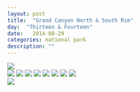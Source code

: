 ```yaml
---
layout: post
title:  "Grand Canyon North & South Rim"
day:  "Thirteen & Fourteen"
date:   2014-08-29
categories: national park
description: ""
---
```


<div class="post__image--footer">
<img src="/assets/images/day11/bottom.jpg" />
</div>
<div class="post__image--grid">
  <img src="/assets/images/day11/6.jpg" />
  <img src="/assets/images/day11/7.jpg" />
  <img src="/assets/images/day11/1.jpg" />
  <img src="/assets/images/day11/2.jpg" />
  <img src="/assets/images/day11/5.jpg" />
  <img src="/assets/images/day11/8.jpg" />
  <img src="/assets/images/day11/4.jpg" />
  <img src="/assets/images/day11/3.jpg" />
</div>
<div class="post__image--header">
<img src="/assets/images/day11/top.jpg" />
</div>

